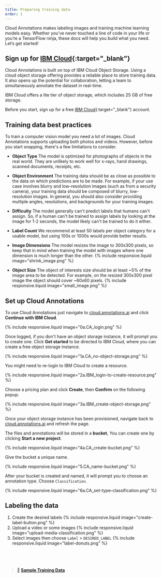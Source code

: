 ```yaml
---
title: Preparing training data
order: 1
---
```


Cloud Annotations makes labeling images and training machine learning models easy.
Whether you’ve never touched a line of code in your life or you’re a TensorFlow ninja, these docs will help you build what you need.
Let’s get started!

## Sign up for [IBM Cloud](https://ibm.biz/cloud-annotations-sign-up){:target="\_blank"}

Cloud Annotations is built on top of IBM Cloud Object Storage.
Using a cloud object storage offering provides a reliable place to store training data.
It also opens up the potential for collaboration, letting a team to simultaneously annotate the dataset in real-time.

IBM Cloud offers a lite tier of object storage, which includes 25 GB of free storage.

Before you start, sign up for a free [IBM Cloud](https://ibm.biz/cloud-annotations-dashboard){:target="\_blank"} account.

## Training data best practices

To train a computer vision model you need a lot of images.
Cloud Annotations supports uploading both photos and videos.
However, before you start snapping, there's a few limitations to consider.

<!-- markdown list doesn't support include -->
<ul>
  <li>
    <p>
      <strong>Object Type</strong> The model is optimized for photographs of objects in the real world. They are unlikely to work well for x-rays, hand drawings, scanned documents, receipts, etc.
    </p>
  </li>
  <li>
    <p>
      <strong>Object Environment</strong> The training data should be as close as possible to the data on which predictions are to be made. For example, if your use case involves blurry and low-resolution images (such as from a security camera), your training data should be composed of blurry, low-resolution images. In general, you should also consider providing multiple angles, resolutions, and backgrounds for your training images.
    </p>
  </li>
  <li>
    <p>
      <strong>Difficulty</strong> The model generally can't predict labels that humans can't assign. So, if a human can't be trained to assign labels by looking at the image for 1-2 seconds, the model likely can't be trained to do it either.
    </p>
  </li>
  <li>
    <p>
      <strong>Label Count</strong> We recommend at least 50 labels per object category for a usable model, but using 100s or 1000s would provide better results.
    </p>
  </li>
  <li>
    <p>
      <strong>Image Dimensions</strong> The model resizes the image to 300x300 pixels, so keep that in mind when training the model with images where one dimension is much longer than the other.
      {% include responsive.liquid image="shrink_image.png" %}
    </p>
  </li>
  <li>
    <p>
      <strong>Object Size</strong> The object of interests size should be at least ~5% of the image area to be detected. For example, on the resized 300x300 pixel image the object should cover ~60x60 pixels.
      {% include responsive.liquid image="small_image.png" %}
    </p>
  </li>
</ul>

## Set up Cloud Annotations

To use Cloud Annotations just navigate to [cloud.annotations.ai](https://cloud.annotations.ai) and click **Continue with IBM Cloud**.

{% include responsive.liquid image="0a.CA_login.png" %}

Once logged, if you don't have an object storage instance, it will prompt you to create one. Click **Get started** to be directed to IBM Cloud, where you can create a free object storage instance.

{% include responsive.liquid image="1a.CA_no-object-storage.png" %}

You might need to re-login to IBM Cloud to create a resource.

{% include responsive.liquid image="2a.IBM_login-to-create-resource.png" %}

Choose a pricing plan and click **Create**, then **Confirm** on the following popup.

{% include responsive.liquid image="3a.IBM_create-object-storage.png" %}

Once your object storage instance has been provisioned, navigate back to [cloud.annotations.ai](https://cloud.annotations.ai) and refresh the page.

The files and annotations will be stored in a **bucket**, You can create one by clicking **Start a new project**.

{% include responsive.liquid image="4a.CA_create-bucket.png" %}

Give the bucket a unique name.

{% include responsive.liquid image="5.CA_name-bucket.png" %}

After your bucket is created and named, it will prompt you to choose an annotation type. Choose `Classification`.

{% include responsive.liquid image="6a.CA_set-type-classification.png" %}

## Labeling the data

<!-- markdown list doesn't support include -->
<ol>
  <li>Create the desired labels
  {% include responsive.liquid image="create-label-button.png" %}
  </li>
  <li>Upload a video or some images
  {% include responsive.liquid image="upload-media-classification.png" %}
  </li>
  <li>Select images then choose <code class="highlighter-rouge">Label</code> > <code class="highlighter-rouge">DESIRED_LABEL</code>
  {% include responsive.liquid image="label-donuts.png" %}
  </li>
</ol>

## &nbsp;

> **📁 [Sample Training Data](https://github.com/cloud-annotations/training/releases/download/v1.2.30/coffee-donuts.zip)**
